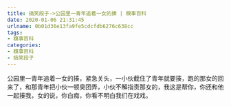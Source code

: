 ```yaml
---
title: 搞笑段子->公园里一青年追着一女的揍 | 糗事百科
date: 2020-01-06 21:31:45
urlname: 0b01d36e13fa9fe5cdcfdb6276c638cc
tags: 
- 糗事百科
categories:
- 糗事百科
- 搞笑段子
---
```

公园里一青年追着一女的揍，紧急关头，一小伙截住了青年就要揍，跑的那女的回来了，和那青年把小伙一顿臭团弄，小伙不解指责那女的，我这是帮你，你还和他一起揍我，女的说，你白痴，你看不明白我们在戏戏。


